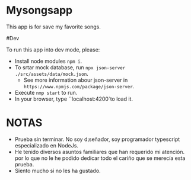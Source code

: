 # Mysongsapp

This app is for save my favorite songs.

#Dev

To run this app into dev mode, please:

- Install node modules `npm i`.
- To srtar mock database, run `npx json-server ./src/assets/data/mock.json`.
  - See more information abour json-server in `https://www.npmjs.com/package/json-server`.
- Execute `nmp start` to run.
- In your browser, type ``localhost:4200`to load it.

# NOTAS

- Prueba sin terminar. No soy d¡señador, soy programador typescript especializado en NodeJs.
- He tenido diversos asuntos familiares que han requerido mi atención. por lo que no le he podido dedicar todo el cariño que se merecía esta prueba.
- Siento mucho si no les ha gustado.
